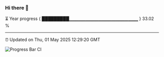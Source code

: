 ### Hi there 👋

⏳ Year progress { █████████▁▁▁▁▁▁▁▁▁▁▁▁▁▁▁▁▁▁▁▁▁ } 33.02 %

---

⏰ Updated on Thu, 01 May 2025 12:29:20 GMT

![Progress Bar CI](https://github.com/liununu/liununu/workflows/Progress%20Bar%20CI/badge.svg)
